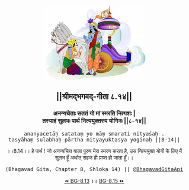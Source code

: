 <center><img src="../../asset/BG.png" alt="#API #bhagavadgitaapi #slok #nodejs #js #api #gitaapi #krishna #hinduism #vedic #ISKCON #shreemadbhagavadgita #technology"/>
<h2>||श्रीमद्‍भगवद्‍-गीता ८.१४||</h2>
<h3>अनन्यचेताः सततं यो मां स्मरति नित्यशः |<br/>तस्याहं सुलभः पार्थ नित्ययुक्तस्य योगिनः ||८-१४||</h3>
<pre>ananyacetāḥ satataṃ yo māṃ smarati nityaśaḥ .<br/>tasyāhaṃ sulabhaḥ pārtha nityayuktasya yoginaḥ ||8-14||</pre>
<p>।।8.14।। हे पार्थ ! जो अनन्यचित्त वाला पुरुष मेरा स्मरण करता है, उस नित्ययुक्त योगी के लिए मैं सुलभ हूँ अर्थात् सहज ही प्राप्त हो जाता हूँ।।</p>
<pre>(Bhagavad Gita, Chapter 8, Shloka 14) || <a href="https://twitter.com/bhagavadgitaapi">@BhagavadGitaApi</a></pre><a href="../../8/13">⏪  BG-8.13</a><b>        ।।        </b><a href="../../8/15">BG-8.15  ⏩</a></center>